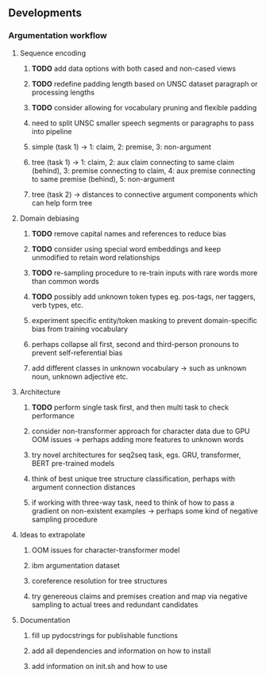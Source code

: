 Developments
------------

### Argumentation workflow

1.  Sequence encoding

    1.  **TODO** add data options with both cased and
        non-cased views

    2.  **TODO** redefine padding length based on UNSC
        dataset paragraph or processing lengths

    3.  **TODO** consider allowing for vocabulary pruning and
        flexible padding

    4.  need to split UNSC smaller speech segments or paragraphs to pass
        into pipeline

    5.  simple (task 1) -\> 1: claim, 2: premise, 3: non-argument

    6.  tree (task 1) -\> 1: claim, 2: aux claim connecting to same
        claim (behind), 3: premise connecting to claim, 4: aux premise
        connecting to same premise (behind), 5: non-argument

    7.  tree (task 2) -\> distances to connective argument components
        which can help form tree

2.  Domain debiasing

    1.  **TODO** remove capital names and references to
        reduce bias

    2.  **TODO** consider using special word embeddings and
        keep unmodified to retain word relationships

    3.  **TODO** re-sampling procedure to re-train inputs
        with rare words more than common words

    4.  **TODO** possibly add unknown token types eg.
        pos-tags, ner taggers, verb types, etc.

    5.  experiment specific entity/token masking to prevent
        domain-specific bias from training vocabulary

    6.  perhaps collapse all first, second and third-person pronouns to
        prevent self-referential bias

    7.  add different classes in unknown vocabulary -\> such as unknown
        noun, unknown adjective etc.

3.  Architecture

    1.  **TODO** perform single task first, and then multi
        task to check performance

    2.  consider non-transformer approach for character data due to GPU
        OOM issues -\> perhaps adding more features to unknown words

    3.  try novel architectures for seq2seq task, egs. GRU, transformer,
        BERT pre-trained models

    4.  think of best unique tree structure classification, perhaps with
        argument connection distances

    5.  if working with three-way task, need to think of how to pass a
        gradient on non-existent examples -\> perhaps some kind of
        negative sampling procedure

4.  Ideas to extrapolate

    1.  OOM issues for character-transformer model

    2.  ibm argumentation dataset

    3.  coreference resolution for tree structures

    4.  try genereous claims and premises creation and map via negative
        sampling to actual trees and redundant candidates

5.  Documentation

    1.  fill up pydocstrings for publishable functions

    2.  add all dependencies and information on how to install

    3.  add information on init.sh and how to use
